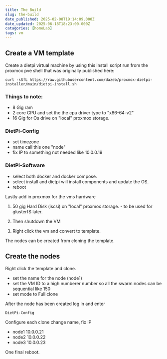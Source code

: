 ```yaml
---
title: The Build
slug: the-build
date_published: 2025-02-08T19:14:09.000Z
date_updated: 2025-06-18T18:23:00.000Z
catagories: [homeLab]
tags: vm
---
```


## Create a VM template

Create a dietpi virtual machine by using this install script run from the proxmox pve shell that was originally published here: 

    curl -sSfL https://raw.githubusercontent.com/dazeb/proxmox-dietpi-installer/main/dietpi-install.sh

### Things to note:

- 8 Gig ram
- 2 core CPU and set the the cpu driver type to "x86-64-v2"
- 16 Gig for Os drive on "local" proxmox storage.


### DietPi-Config

- set timezone
- name call this one "node"
- fix IP to something not needed like 10.0.0.19

### DietPi-Software

- select both docker and docker compose.
- select install and dietpi will install components and update the OS.
- reboot

Lastly add in proxmox for the vms hardware

1. 50 gig Hard Disk (iscsi) on "local" proxmox storage. - to be used for glusterfS later.

2. Then shutdown the VM

3. Right click the vm and convert to template.

The nodes can be created from cloning the template.

## Create the nodes

Right click the template and clone.

- set the name for the node (node1)
- set the VM ID to a high numberer number so all the swarm nodes can be sequential like 150
- set mode to Full clone

After the node has been created log in and enter

    DietPi-Config

Configure each clone change name, fix IP

- node1 10.0.0.21
- node2 10.0.0.22
- node3 10.0.0.23

One final reboot.

